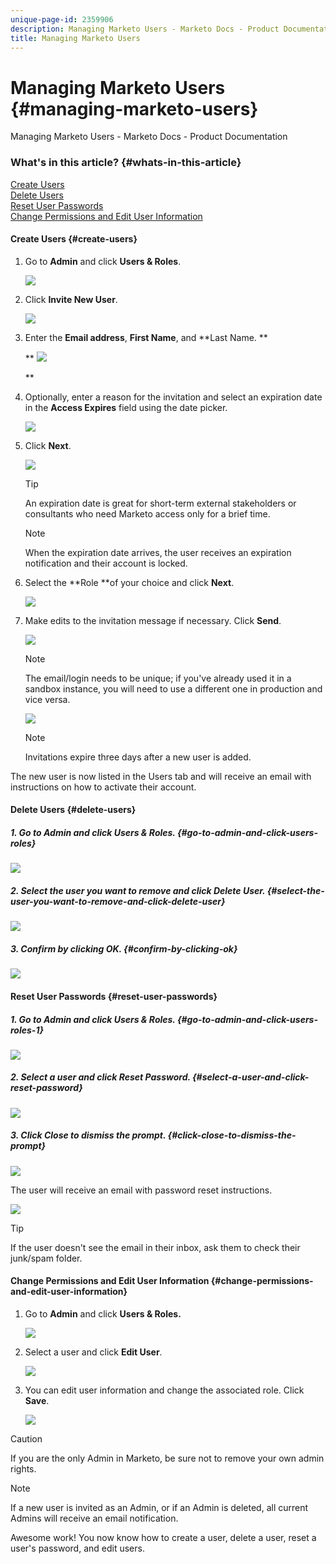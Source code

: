 ```yaml
---
unique-page-id: 2359906
description: Managing Marketo Users - Marketo Docs - Product Documentation
title: Managing Marketo Users
---
```


# Managing Marketo Users {#managing-marketo-users}

Managing Marketo Users - Marketo Docs - Product Documentation

### What's in this article? {#whats-in-this-article}

[Create Users](#create-users)  
[Delete Users](#delete-users)  
[Reset User Passwords](#reset-user-passwords)  
[Change Permissions and Edit User Information](#change-permissions-and-edit-user-information)

#### Create Users {#create-users}

1. Go to **Admin** and click **Users & Roles**.

   ![](assets/image2014-9-9-11-3a34-3a58.png)

1. Click **Invite New User**.

   ![](assets/image2014-9-9-11-3a35-3a15.png)

1. Enter the **Email address**, **First Name**, and **Last Name. **

   ** ![](assets/image2016-5-24-9-3a45-3a30.png)

   **

1. Optionally, enter a reason for the invitation and select an expiration date in the **Access Expires** field using the date picker.

   ![](assets/image2016-6-29-15-3a52-3a18.png)

1. Click **Next**.

   ![](assets/image2016-5-24-9-3a58-3a10.png)

   >[!TIP]
   >
   >An expiration date is great for short-term external stakeholders or consultants who need Marketo access only for a brief time.

   >[!NOTE]
   >
   >When the expiration date arrives, the user receives an expiration notification and their account is locked.

1. Select the **Role **of your choice and click **Next**.

   ![](assets/image2016-5-24-10-3a1-3a33.png)

1. Make edits to the invitation message if necessary. Click **Send**.

   ![](assets/image2016-5-24-10-3a3-3a56.png)

   >[!NOTE]
   >
   >The email/login needs to be unique; if you've already used it in a sandbox instance, you will need to use a different one in production and vice versa.

   ![](assets/image2016-5-24-10-3a21-3a57.png)

   >[!NOTE]
   >
   >Invitations expire three days after a new user is added.

The new user is now listed in the Users tab and will receive an email with instructions on how to activate their account. 

#### Delete Users {#delete-users}

##### 1. Go to Admin and click Users & Roles. {#go-to-admin-and-click-users-roles}

![](assets/image2014-9-9-11-3a36-3a21.png)  

##### 2. Select the user you want to remove and click Delete User. {#select-the-user-you-want-to-remove-and-click-delete-user}

![](assets/image2014-9-9-11-3a36-3a36.png)  

##### 3. Confirm by clicking OK. {#confirm-by-clicking-ok}

![](assets/image2014-9-9-11-3a36-3a51.png) 

#### Reset User Passwords {#reset-user-passwords}

##### 1. Go to Admin and click Users & Roles. {#go-to-admin-and-click-users-roles-1}

![](assets/image2014-9-9-11-3a41-3a0.png)  

##### 2. Select a user and click Reset Password. {#select-a-user-and-click-reset-password}

![](assets/image2014-9-9-11-3a41-3a19.png)  

##### 3. Click Close to dismiss the prompt. {#click-close-to-dismiss-the-prompt}

![](assets/image2014-9-9-11-3a41-3a50.png)

The user will receive an email with password reset instructions.

![](assets/image2014-9-9-11-3a45-3a53.png)

>[!TIP]
>
>If the user doesn't see the email in their inbox, ask them to check their junk/spam folder.

#### Change Permissions and Edit User Information {#change-permissions-and-edit-user-information}

1. Go to **Admin** and click **Users & Roles.**

   ![](assets/image2014-9-9-11-3a37-3a5.png)

1. Select a user and click **Edit User**.

   ![](assets/image2014-9-9-11-3a37-3a16.png)

1. You can edit user information and change the associated role. Click **Save**.

   ![](assets/image2014-9-9-11-3a37-3a31.png)

>[!CAUTION]
>
>If you are the only Admin in Marketo, be sure not to remove your own admin rights.

>[!NOTE]
>
>If a new user is invited as an Admin, or if an Admin is deleted, all current Admins will receive an email notification.

Awesome work! You now know how to create a user, delete a user, reset a user's password, and edit users.
